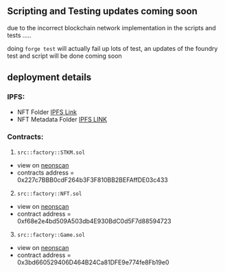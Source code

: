 ## Scripting and Testing updates coming soon 

due to the incorrect blockchain network implementation in the scripts and tests .....

doing `forge test` will actually fail up lots of test, an updates of the foundry test and script will be done coming soon

## deployment details

### IPFS:

- NFT Folder [IPFS Link](https://ipfs.io/ipfs/bafybeiadokc4yzhe4brgrv6zjqncbcidhxmo33n2jq33se4ybyuxeqxs3a)
- NFT Metadata Folder [IPFS LINK](https://ipfs.io/ipfs/bafybeigvpj7r3vru4smrmiprix6mwhoo7xzhds7gkakouqzcpic7lgzaea)

### Contracts:

1. `src::factory::STKM.sol` 

- view on [neonscan](https://devnet.neonscan.org/address/0x227c7bbb0cdf264b3f3f810bb2befaffde03c433) 
- contracts address = 0x227c7BBB0cdF264b3F3F810BB2BEFAffDE03c433

2. `src::factory::NFT.sol` 

- view on [neonscan](https://devnet.neonscan.org/address/0xf68e2e4bd509a503db4e930bdc0d5f7d88594723) 
- contract address = 0xf68e2e4bd509A503db4E930BdC0d5F7d88594723

3. `src::factory::Game.sol` 

- view on [neonscan](https://devnet.neonscan.org/address/0x3bd660529406d464b24ca81dfe9e774fe8fb19e0)
- contract address = 0x3bd660529406D464B24Ca81DFE9e774fe8Fb19e0